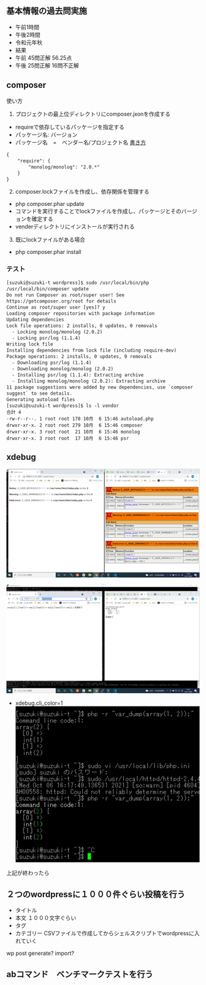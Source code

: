 ## 基本情報の過去問実施
- 午前1時間
- 午後2時間
- 令和元年秋
- 結果
 - 午前 45問正解 56.25点
 - 午後 25問正解 16問不正解


## composer
使い方
1. プロジェクトの最上位ディレクトリにcomposer.jxonを作成する
- requireで依存しているパッケージを指定する
- パッケージ名: バージョン
- パッケージ名　=　ベンダー名/プロジェクト名
[書き方](https://getcomposer.org/doc/04-schema.md#root-package)
```
{
    "require": {
        "monolog/monolog": "2.0.*"
    }
}
```

2. composer.lockファイルを作成し、依存関係を管理する
- php composer.phar update
- コマンドを実行することでlockファイルを作成し、パッケージとそのバージョンを確定する
- venderディレクトリにインストールが実行される

3. 既にlockファイルがある場合
- php composer.phar install


### テスト
```
[suzuki@suzuki-t wordpress]$ sudo /usr/local/bin/php /usr/local/bin/composer update
Do not run Composer as root/super user! See https://getcomposer.org/root for details
Continue as root/super user [yes]? y
Loading composer repositories with package information
Updating dependencies
Lock file operations: 2 installs, 0 updates, 0 removals
  - Locking monolog/monolog (2.0.2)
  - Locking psr/log (1.1.4)
Writing lock file
Installing dependencies from lock file (including require-dev)
Package operations: 2 installs, 0 updates, 0 removals
  - Downloading psr/log (1.1.4)
  - Downloading monolog/monolog (2.0.2)
  - Installing psr/log (1.1.4): Extracting archive
  - Installing monolog/monolog (2.0.2): Extracting archive
11 package suggestions were added by new dependencies, use `composer suggest` to see details.
Generating autoload files
[suzuki@suzuki-t wordpress]$ ls -l vendor
合計 4
-rw-r--r--. 1 root root 178 10月  6 15:46 autoload.php
drwxr-xr-x. 2 root root 279 10月  6 15:46 composer
drwxr-xr-x. 3 root root  21 10月  6 15:46 monolog
drwxr-xr-x. 3 root root  17 10月  6 15:46 psr

```


## xdebug
![xdebugのエラー画面](./xdebug_error_view.png)

![xdebugのエラー画面](./xdebug_var_dump_view.png)

- xdebug.cli_color=1
![コマンドラインのカラー変更画面](./xdebug_cli_color.png)




上記が終わったら
## ２つのwordpressに１０００件ぐらい投稿を行う
- タイトル
- 本文 １０００文字ぐらい
- タグ
- カテゴリー
CSVファイルで作成してからシェルスクリプトでwordpressに入れていく

wp post generate? import?

## abコマンド　ベンチマークテストを行う







